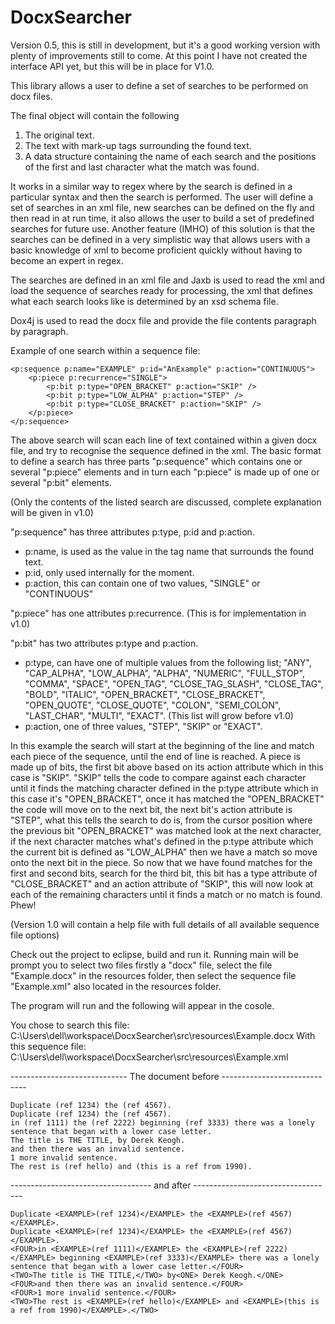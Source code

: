 # DocxSearcher
Version 0.5, this is still in development, but it's a good working version with plenty of improvements still to come.
At this point I have not created the interface API yet, but this will be in place for V1.0.

This library allows a user to define a set of searches to be performed on docx files.

The final object will contain the following
1. The original text.
2. The text with mark-up tags surrounding the found text.
3. A data structure containing the name of each search and the positions of the first and last
 character what the match was found.

It works in a similar way to regex where by the search is defined in a particular syntax and then the search is performed.
The user will define a set of searches in an xml file, new searches can be defined on the fly and then read in at run time,
it also allows the user to build a set of predefined searches for future use.
Another feature (IMHO) of this solution is that the searches can be defined in a very simplistic way
that allows users with a basic knowledge of xml to become proficient quickly without having to become an expert in regex.

The searches are defined in an xml file and Jaxb is used to read the xml and load the sequence of searches ready
for processing, the xml that defines what each search looks like is determined by an xsd schema file.

Dox4j is used to read the docx file and provide the file contents paragraph by paragraph.	

Example of one search within a sequence file:
	
	<p:sequence p:name="EXAMPLE" p:id="AnExample" p:action="CONTINUOUS">
		<p:piece p:recurrence="SINGLE">
			<p:bit p:type="OPEN_BRACKET" p:action="SKIP" />
			<p:bit p:type="LOW_ALPHA" p:action="STEP" />
			<p:bit p:type="CLOSE_BRACKET" p:action="SKIP" />
		</p:piece>
	</p:sequence>

The above search will scan each line of text contained within a given docx file, and try to recognise
the sequence defined in the xml. The basic format to define a search has three parts "p:sequence"
which contains one or several "p:piece" elements and in turn each "p:piece" is made up of one or several
"p:bit" elements.

(Only the contents of the listed search are discussed, complete explanation will be given in v1.0) 

"p:sequence" has three attributes p:type, p:id and p:action.
  * p:name, is used as the value in the tag name that surrounds the found text.  
  * p:id, only used internally for the moment. 
  * p:action, this can contain one of two values, "SINGLE" or "CONTINUOUS"

"p:piece" has one attributes p:recurrence. (This is for implementation in v1.0)

"p:bit" has two attributes p:type and p:action.
  * p:type, can have one of multiple values from the following list; 	"ANY", "CAP_ALPHA", "LOW_ALPHA", "ALPHA",
			"NUMERIC", "FULL_STOP",	"COMMA", "SPACE",	"OPEN_TAG", "CLOSE_TAG_SLASH", "CLOSE_TAG",	"BOLD",	"ITALIC",
			"OPEN_BRACKET",	"CLOSE_BRACKET", "OPEN_QUOTE", "CLOSE_QUOTE",	"COLON", "SEMI_COLON", "LAST_CHAR",	"MULTI", "EXACT".
			(This list will grow before v1.0)
  * p:action, one of three values, "STEP", "SKIP" or "EXACT".

In this example the search will start at the beginning of the line and match each piece of the sequence,
until the end of line is reached.	A piece is made up of bits, the first bit above based on its action
attribute which in this case is "SKIP". "SKIP" tells the code to compare against each character until
it finds the matching character defined in the p:type attribute which in this case it's "OPEN_BRACKET",
once it has matched the "OPEN_BRACKET" the code will move on to the next bit, the next bit's action attribute is "STEP",
what this tells the search to do is, from the cursor position where the previous bit "OPEN_BRACKET" was matched
look at the next character, if the next character matches what's defined in the p:type attribute which the current 
bit is defined as "LOW_ALPHA" then we have a match so move onto the next bit in the piece. So now that we have found
matches for the first and second bits, search for the third bit, this bit has a type attribute of "CLOSE_BRACKET" and
an action attribute of "SKIP", this will now look at each of the remaining characters until it finds a match or no
match is found. Phew!
	
(Version 1.0 will	contain a help file with full details of all available sequence file options)


Check out the project to eclipse, build and run it.
Running main will be prompt you to select two files firstly a "docx" file, select the file "Example.docx" in the resources folder,
then select the sequence file "Example.xml" also located in the resources folder.

The program will run and the following will appear in the cosole.

You chose to search this file: C:\Users\dell\workspace\DocxSearcher\src\resources\Example.docx
With this sequence file: C:\Users\dell\workspace\DocxSearcher\src\resources\Example.xml

----------------------------- The document before -----------------------------
```
Duplicate (ref 1234) the (ref 4567).
Duplicate (ref 1234) the (ref 4567).
in (ref 1111) the (ref 2222) beginning (ref 3333) there was a lonely sentence that began with a lower case letter.
The title is THE TITLE, by Derek Keogh.
and then there was an invalid sentence.
1 more invalid sentence.
The rest is (ref hello) and (this is a ref from 1990).
```
----------------------------------- and after -----------------------------------
```
Duplicate <EXAMPLE>(ref 1234)</EXAMPLE> the <EXAMPLE>(ref 4567)</EXAMPLE>.
Duplicate <EXAMPLE>(ref 1234)</EXAMPLE> the <EXAMPLE>(ref 4567)</EXAMPLE>.
<FOUR>in <EXAMPLE>(ref 1111)</EXAMPLE> the <EXAMPLE>(ref 2222)</EXAMPLE> beginning <EXAMPLE>(ref 3333)</EXAMPLE> there was a lonely sentence that began with a lower case letter.</FOUR>
<TWO>The title is THE TITLE,</TWO> by<ONE> Derek Keogh.</ONE>
<FOUR>and then there was an invalid sentence.</FOUR>
<FOUR>1 more invalid sentence.</FOUR>
<TWO>The rest is <EXAMPLE>(ref hello)</EXAMPLE> and <EXAMPLE>(this is a ref from 1990)</EXAMPLE>.</TWO>
```

